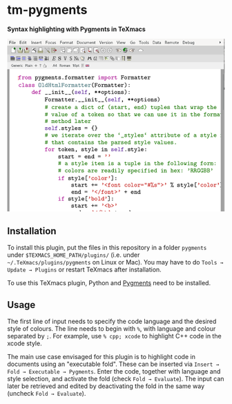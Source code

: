 # tm-pygments
**Syntax highlighting with Pygments in TeXmacs**

<img src="tm-pygments-screenshot.png" alt="screenshot of tm-pygments in use" width="600"/>

## Installation
To install this plugin, put the files in this repository in a folder `pygments` under `$TEXMACS_HOME_PATH/plugins/` (i.e. under `~/.TeXmacs/plugins/pygments` on Linux or Mac).
You may have to do `Tools → Update → Plugins` or restart TeXmacs after installation.

To use this TeXmacs plugin, Python and [Pygments](https://pygments.org/)  need to be installed.

## Usage

The first line of input needs to specify the code language and the desired style of colours. The line needs to begin with `%`, with language and colour separated by `;`. For example, use `% cpp; xcode` to highlight C++ code in the xcode style.

The main use case envisaged for this plugin is to highlight code in documents using an "executable fold". These can be inserted via `Insert → Fold → Executable → Pygments`. Enter the code, together with language and style selection, and activate the fold (check `Fold → Evaluate`). The input can later be retrieved and edited by deactivating the fold in the same way (uncheck `Fold → Evaluate`).
